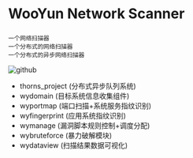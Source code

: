 # WooYun Network Scanner
###  
    一个网络扫描器
    一个分布式的网络扫描器
    一个分布式的异步网络扫描器
![github](http://www.wyscan.com/resources/img/logo.png "github")
* thorns_project (分布式异步队列系统)
* wydomain (目标系统信息收集组件)
* wyportmap (端口扫描+系统服务指纹识别)
* wyfingerprint (应用系统指纹识别)
* wymanage (漏洞脚本规则控制+调度分配)
* wybruteforce (暴力破解模块)
* wydataview (扫描结果数据可视化)
